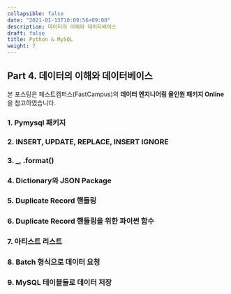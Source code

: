 ```yaml
---
collapsible: false
date: "2021-01-13T10:09:56+09:00"
description: 데이터의 이해와 데이터베이스
draft: false
title: Python & MySQL
weight: 7
---
```


## Part 4. 데이터의 이해와 데이터베이스
본 포스팅은 패스트캠퍼스(FastCampus)의 **데이터 엔지니어링 올인원 패키지 Online**을 참고하였습니다.

### 1. Pymysql 패키지


### 2. INSERT, UPDATE, REPLACE, INSERT IGNORE
### 3. _, .format()
### 4. Dictionary와 JSON Package
### 5. Duplicate Record 핸들링
### 6. Duplicate Record 핸들링을 위한 파이썬 함수
### 7. 아티스트 리스트
### 8. Batch 형식으로 데이터 요청
### 9. MySQL 테이블들로 데이터 저장